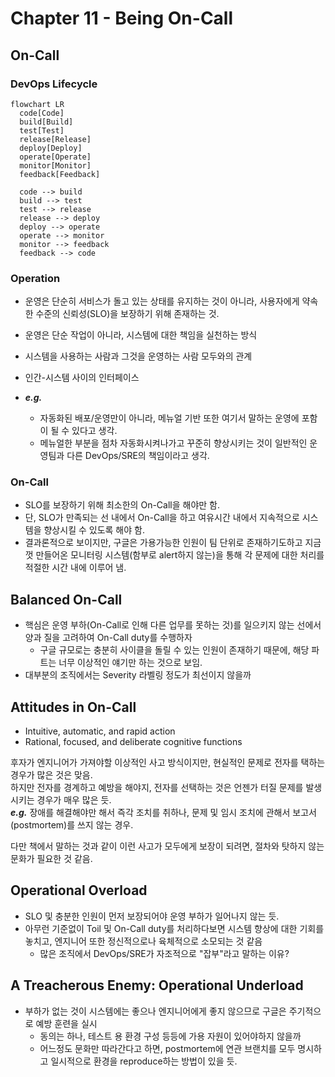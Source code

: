 # Chapter 11 - Being On-Call

## On-Call

### DevOps Lifecycle

```mermaid
flowchart LR
  code[Code]
  build[Build]
  test[Test]
  release[Release]
  deploy[Deploy]
  operate[Operate]
  monitor[Monitor]
  feedback[Feedback]

  code --> build
  build --> test
  test --> release
  release --> deploy
  deploy --> operate
  operate --> monitor
  monitor --> feedback
  feedback --> code
```

### Operation

- 운영은 단순히 서비스가 돌고 있는 상태를 유지하는 것이 아니라, 사용자에게 약속한 수준의 신뢰성(SLO)을 보장하기 위해 존재하는 것.
- 운영은 단순 작업이 아니라, 시스템에 대한 책임을 실천하는 방식
- 시스템을 사용하는 사람과 그것을 운영하는 사람 모두와의 관계
- 인간-시스템 사이의 인터페이스

- _**e.g.**_
  - 자동화된 배포/운영만이 아니라, 메뉴얼 기반 또한 여기서 말하는 운영에 포함이 될 수 있다고 생각.
  - 메뉴얼한 부분을 점차 자동화시켜나가고 꾸준히 향상시키는 것이 일반적인 운영팀과 다른 DevOps/SRE의 책임이라고 생각.

### On-Call

- SLO를 보장하기 위해 최소한의 On-Call을 해야만 함.
- 단, SLO가 만족되는 선 내에서 On-Call을 하고 여유시간 내에서 지속적으로 시스템을 향상시킬 수 있도록 해야 함.
- 결과론적으로 보이지만, 구글은 가용가능한 인원이 팀 단위로 존재하기도하고 지금껏 만들어온 모니터링 시스템(함부로 alert하지 않는)을 통해 각 문제에 대한 처리를 적절한 시간 내에 이루어 냄.

## Balanced On-Call

- 핵심은 운영 부하(On-Call로 인해 다른 업무를 못하는 것)를 일으키지 않는 선에서 양과 질을 고려하여 On-Call duty를 수행하자
  - 구글 규모로는 충분히 사이클을 돌릴 수 있는 인원이 존재하기 때문에, 해당 파트는 너무 이상적인 얘기만 하는 것으로 보임.
- 대부분의 조직에서는 Severity 라벨링 정도가 최선이지 않을까

## Attitudes in On-Call

- Intuitive, automatic, and rapid action
- Rational, focused, and deliberate cognitive functions

후자가 엔지니어가 가져야할 이상적인 사고 방식이지만, 현실적인 문제로 전자를 택하는 경우가 많은 것은 맞음.  
하지만 전자를 경계하고 예방을 해야지, 전자를 선택하는 것은 언젠가 터질 문제를 발생시키는 경우가 매우 많은 듯.  
_**e.g.**_ 장애를 해결해야만 해서 즉각 조치를 취하나, 문제 및 임시 조치에 관해서 보고서(postmortem)를 쓰지 않는 경우.

다만 책에서 말하는 것과 같이 이런 사고가 모두에게 보장이 되려면, 절차와 탓하지 않는 문화가 필요한 것 같음.

## Operational Overload

- SLO 및 충분한 인원이 먼저 보장되어야 운영 부하가 일어나지 않는 듯.
- 아무런 기준없이 Toil 및 On-Call duty를 처리하다보면 시스템 향상에 대한 기회를 놓치고, 엔지니어 또한 정신적으로나 육체적으로 소모되는 것 같음
  - 많은 조직에서 DevOps/SRE가 자조적으로 "잡부"라고 말하는 이유?

## A Treacherous Enemy: Operational Underload

- 부하가 없는 것이 시스템에는 좋으나 엔지니어에게 좋지 않으므로 구글은 주기적으로 예방 훈련을 실시
  - 동의는 하나, 테스트 용 환경 구성 등등에 가용 자원이 있어야하지 않을까
  - 어느정도 문화만 따라간다고 하면, postmortem에 연관 브랜치를 모두 명시하고 일시적으로 환경을 reproduce하는 방법이 있을 듯.
